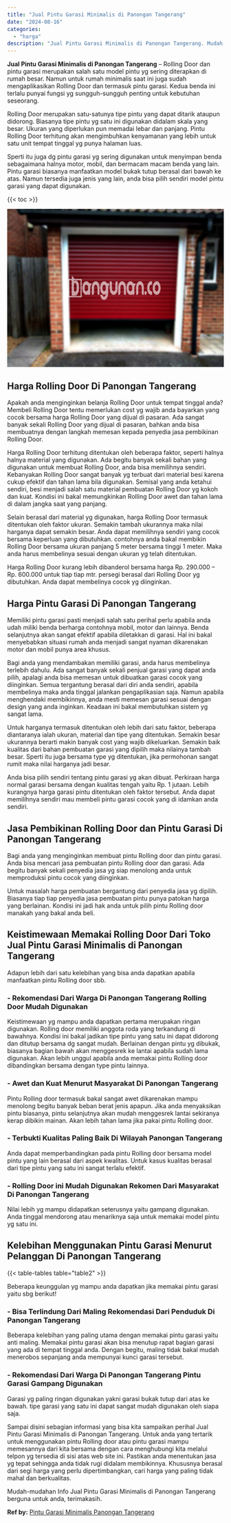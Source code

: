 ```yaml
---
title: "Jual Pintu Garasi Minimalis di Panongan Tangerang"
date: "2024-08-16"
categories: 
  - "harga"
description: "Jual Pintu Garasi Minimalis di Panongan Tangerang. Mudah-mudahan Info Jual Pintu Garasi Minimalis di Panongan Tangerang berguna untuk anda, terimakasih...."
---
```


**Jual Pintu Garasi Minimalis di Panongan Tangerang** – Rolling Door dan pintu garasi merupakan salah satu model pintu yg sering diterapkan di rumah besar. Namun untuk rumah minimalis saat ini juga sudah mengaplikasikan Rolling Door dan termasuk pintu garasi. Kedua benda ini terlalu punyai fungsi yg sungguh-sungguh penting untuk kebutuhan seseorang.

Rolling Door merupakan satu-satunya tipe pintu yang dapat ditarik ataupun didorong. Biasanya tipe pintu yg satu ini digunakan didalam skala yang besar. Ukuran yang diperlukan pun memadai lebar dan panjang. Pintu Rolling Door terhitung akan mengimbuhkan kenyamanan yang lebih untuk satu unit tempat tinggal yg punya halaman luas.

Sperti itu juga dg pintu garasi yg sering digunakan untuk menyimpan benda sebagaimana halnya motor, mobil, dan bermacam macam benda yang lain. Pintu garasi biasanya manfaatkan model bukak tutup berasal dari bawah ke atas. Namun tersedia juga jenis yang lain, anda bisa pilih sendiri model pintu garasi yang dapat digunakan.

{{< toc >}}

![Jual Pintu Garasi Minimalis di Panongan Tangerang](/images/pintu-garasi-31.png)

## Harga Rolling Door Di Panongan Tangerang

Apakah anda menginginkan belanja Rolling Door untuk tempat tinggal anda? Membeli Rolling Door tentu memerlukan cost yg wajib anda bayarkan yang cocok bersama harga Rolling Door yang dijual di pasaran. Ada sangat banyak sekali Rolling Door yang dijual di pasaran, bahkan anda bisa membuatnya dengan langkah memesan kepada penyedia jasa pembikinan Rolling Door.

Harga Rolling Door terhitung ditentukan oleh beberapa faktor, seperti halnya halnya material yang digunakan. Ada begitu banyak sekali bahan yang digunakan untuk membuat Rolling Door, anda bisa memilihnya sendiri. Kebanyakan Rolling Door sangat banyak yg terbuat dari material besi karena cukup efektif dan tahan lama bila digunakan. Semisal yang anda ketahui sendiri, besi menjadi salah satu material pembuatan Rolling Door yg kokoh dan kuat. Kondisi ini bakal memungkinkan Rolling Door awet dan tahan lama di dalam jangka saat yang panjang.

Selain berasal dari material yg digunakan, harga Rolling Door termasuk ditentukan oleh faktor ukuran. Semakin tambah ukurannya maka nilai harganya dapat semakin besar. Anda dapat memilihnya sendiri yang cocok bersama keperluan yang dibutuhkan. contohnya anda bakal membikin Rolling Door bersama ukuran panjang 5 meter bersama tinggi 1 meter. Maka anda harus membelinya sesuai dengan ukuran yg telah ditentukan.

Harga Rolling Door kurang lebih dibanderol bersama harga Rp. 290.000 – Rp. 600.000 untuk tiap tiap mtr. persegi berasal dari Rolling Door yg dibutuhkan. Anda dapat membelinya cocok yg diinginkan.

## Harga Pintu Garasi Di Panongan Tangerang

Memiliki pintu garasi pasti menjadi salah satu perihal perlu apabila anda udah miliki benda berharga contohnya mobil, motor dan lainnya. Benda selanjutnya akan sangat efektif apabila diletakkan di garasi. Hal ini bakal menyebabkan situasi rumah anda menjadi sangat nyaman dikarenakan motor dan mobil punya area khusus.

Bagi anda yang mendambakan memiliki garasi, anda harus membelinya terlebih dahulu. Ada sangat banyak sekali penjual garasi yang dapat anda pilih, apalagi anda bisa memesan untuk dibuatkan garasi cocok yang diinginkan. Semua tergantung berasal dari diri anda sendiri, apabila membelinya maka anda tinggal jalankan pengaplikasian saja. Namun apabila menghendaki membikinnya, anda mesti memesan garasi sesuai dengan design yang anda inginkan. Keadaan ini bakal membutuhkan sistem yg sangat lama.

Untuk harganya termasuk ditentukan oleh lebih dari satu faktor, beberapa diantaranya ialah ukuran, material dan tipe yang ditentukan. Semakin besar ukurannya berarti makin banyak cost yang wajib dikeluarkan. Semakin baik kualitas dari bahan pembuatan garasi yang dipilih maka nilainya tambah besar. Sperti itu juga bersama type yg ditentukan, jika permohonan sangat rumit maka nilai harganya jadi besar.

Anda bisa pilih sendiri tentang pintu garasi yg akan dibuat. Perkiraan harga normal garasi bersama dengan kualitas tengah yaitu Rp. 1 jutaan. Lebih kurangnya harga garasi pintu ditentukan oleh faktor tersebut. Anda dapat memilihnya sendiri mau membeli pintu garasi cocok yang di idamkan anda sendiri.

## Jasa Pembikinan Rolling Door dan Pintu Garasi Di Panongan Tangerang

Bagi anda yang menginginkan membuat pintu Rolling door dan pintu garasi. Anda bisa mencari jasa pembuatan pintu Rolling door dan garasi. Ada begitu banyak sekali penyedia jasa yg siap menolong anda untuk memproduksi pintu cocok yang diinginkan.

Untuk masalah harga pembuatan bergantung dari penyedia jasa yg dipilih. Biasanya tiap tiap penyedia jasa pembuatan pintu punya patokan harga yang berlainan. Kondisi ini jadi hak anda untuk pilih pintu Rolling door manakah yang bakal anda beli.

## Keistimewaan Memakai Rolling Door Dari Toko Jual Pintu Garasi Minimalis di Panongan Tangerang

Adapun lebih dari satu kelebihan yang bisa anda dapatkan apabila manfaatkan pintu Rolling door sbb.

### \- Rekomendasi Dari Warga Di Panongan Tangerang Rolling Door Mudah Digunakan

Keistimewaan yg mampu anda dapatkan pertama merupakan ringan digunakan. Rolling door memiliki anggota roda yang terkandung di bawahnya. Kondisi ini bakal jadikan tipe pintu yang satu ini dapat didorong dan ditutup bersama dg sangat mudah. Berlainan dengan pintu yg dibukak, biasanya bagian bawah akan menggesrek ke lantai apabila sudah lama digunakan. Akan lebih unggul apabila anda memakai pintu Rolling door dibandingkan bersama dengan type pintu lainnya.

### \- Awet dan Kuat Menurut Masyarakat Di Panongan Tangerang

Pintu Rolling door termasuk bakal sangat awet dikarenakan mampu menolong begitu banyak beban berat jenis apapun. Jika anda menyaksikan pintu biasanya, pintu selanjutnya akan mudah menggesrek lantai sekiranya kerap dibikin mainan. Akan lebih tahan lama jika pakai pintu Rolling door.

### \- Terbukti Kualitas Paling Baik Di Wilayah Panongan Tangerang

Anda dapat memperbandingkan pada pintu Rolling door bersama model pintu yang lain berasal dari aspek kwalitas. Untuk kasus kualitas berasal dari tipe pintu yang satu ini sangat terlalu efektif.

### \- Rolling Door ini Mudah Digunakan Rekomen Dari Masyarakat Di Panongan Tangerang

Nilai lebih yg mampu didapatkan seterusnya yaitu gampang digunakan. Anda tinggal mendorong atau menariknya saja untuk memakai model pintu yg satu ini.

## Kelebihan Menggunakan Pintu Garasi Menurut Pelanggan Di Panongan Tangerang

{{< table-tables table="table2" >}}

Beberapa keunggulan yg mampu anda dapatkan jika memakai pintu garasi yaitu sbg berikut!

### \- Bisa Terlindung Dari Maling Rekomendasi Dari Penduduk Di Panongan Tangerang

Beberapa kelebihan yang paling utama dengan memakai pintu garasi yaitu anti maling. Memakai pintu garasi akan bisa menutup rapat bagian garasi yang ada di tempat tinggal anda. Dengan begitu, maling tidak bakal mudah menerobos sepanjang anda mempunyai kunci garasi tersebut.

### \- Rekomendasi Dari Warga Di Panongan Tangerang Pintu Garasi Gampang Digunakan

Garasi yg paling ringan digunakan yakni garasi bukak tutup dari atas ke bawah. tipe garasi yang satu ini dapat sangat mudah digunakan oleh siapa saja.

Sampai disini sebagian informasi yang bisa kita sampaikan perihal Jual Pintu Garasi Minimalis di Panongan Tangerang. Untuk anda yang tertarik untuk menggunakan pintu Rolling door atau pintu garasi mampu memesannya dari kita bersama dengan cara menghubungi kita melalui telpon yg tersedia di sisi atas web site ini. Pastikan anda menentukan jasa yg tepat sehingga anda tidak rugi didalam membikinnya. Khususnya berasal dari segi harga yang perlu dipertimbangkan, cari harga yang paling tidak mahal dan berkualitas.

Mudah-mudahan Info Jual Pintu Garasi Minimalis di Panongan Tangerang berguna untuk anda, terimakasih.

**Ref by:** [Pintu Garasi Minimalis Panongan Tangerang](https://id.wikipedia.org/wiki/Pintu)

